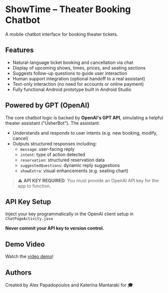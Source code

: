# ShowTime – Theater Booking Chatbot

A mobile chatbot interface for booking theater tickets.

## Features

- Natural-language ticket booking and cancellation via chat
- Display of upcoming shows, times, prices, and seating sections
- Suggests follow-up questions to guide user interaction
- Human support integration (optional handoff to a real assistant)
- Text-only interaction (no need for accounts or online payment)
- Fully functional Android prototype built in Android Studio

## Powered by GPT (OpenAI)

The core chatbot logic is backed by **OpenAI's GPT API**, simulating a helpful theater assistant ("UsherBot"). The assistant:
- Understands and responds to user intents (e.g. new booking, modify, cancel)
- Outputs structured responses including:
    - `message`: user-facing reply
    - `intent`: type of action detected
    - `reservation`: structured reservation data
    - `suggestedQuestions`: dynamic reply suggestions
    - `showExtra`: visual enhancements (e.g. seating chart)

> ⚠️ **API KEY REQUIRED**: You must provide an OpenAI API key for the app to function.

## API Key Setup

Inject your key programmatically in the OpenAI client setup in `ChatPageActivity.java` 

**Never commit your API key to version control.**

## Demo Video

Watch the [video demo](https://www.loom.com/share/3626c753e3364b008128fa93cace793b)!

## Authors

Created by Alex Papadopoulos and Katerina Mantaraki for 🎓

